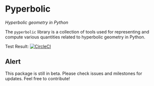 # Pyperbolic
_Hyperbolic geometry in Python_

The `pyperbolic` library is a collection of tools used for representing 
and compute various quantities related to hyperbolic geometry in Python.

Test Result: [![CircleCI](https://circleci.com/gh/JWKennington/pyperbolic/tree/master.svg?style=svg)](https://circleci.com/gh/JWKennington/pyperbolic/tree/master)

## Alert
This package is still in beta. Please check issues and milestones for updates. Feel free to contribute!
 